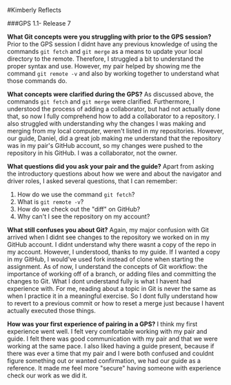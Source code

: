 #Kimberly Reflects 

###GPS 1.1- Release 7

**What Git concepts were you struggling with prior to the GPS session?**
Prior to the GPS session I didnt have any previous knowledge of using the commands `git fetch` and `git merge` as a means to update your local directory to the remote. Therefore, I struggled a bit to understand the proper syntax and use. However, my pair helped by showing me the command `git remote -v` and also by working together to understand what those commands do. 


**What concepts were clarified during the GPS?**
As discussed above, the commands `git fetch` and `git merge` were clarified. Furthermore, I understood the process of adding a collaborator, but had not actually done that, so now I fully comprehend how to add a collaborator to a repository. 
I also struggled with understanding why the changes I was making and merging from my local computer, weren't listed in my repositories. However, our guide, Daniel, did a great job making me understand that the repository was in my pair's GitHub account, so my changes were pushed to the repository in his GitHub. I was a collaborator, not the owner. 

**What questions did you ask your pair and the guide?**
Apart from asking the introductory questions about how we were and about the navigator and driver roles, I asked several questions, that I can remember:

1. How do we use the command `git fetch`? 
2. What is `git remote -v`?
3. How do we check out the "diff" on GitHub? 
4. Why can't I see the repository on my account?


**What still confuses you about Git?**
Again, my major confusion with Git arrived when I didnt see changes to the repository we worked on in my GitHub account. I didnt understand why there wasnt a copy of the repo in my account. However, I understood, thanks to my guide. If I wanted a copy in my GitHub, I would've used fork instead of clone when starting the assignment. As of now, I understand the concepts of Git workflow: the importance of working off of a branch, or adding files and committing the changes to Git. What I dont understand fully is what I havent had experience with. For me, reading about a topic in Git is never the same as when I practice it in a meaningful exercise. So I dont fully understand how to revert to a previous commit or how to reset a merge just because I havent actually executed those things. 


**How was your first experience of pairing in a GPS?**
I think my first experience went well. I felt very comfortable working with my pair and guide. I felt there was good communication with my pair and that we were working at the same pace. I also liked having a guide present, because if there was ever a time that my pair and I were both confused and couldnt figure something out or wanted confirmation, we had our guide as a reference. It made me feel more "secure" having someone with experience check our work as we did it. 
